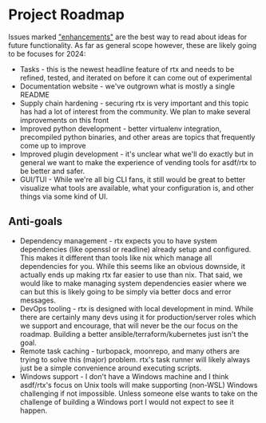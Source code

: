 # Project Roadmap

Issues marked ["enhancements"](https://github.com/jdx/rtx/issues?q=is%3Aissue+is%3Aopen+label%3Aenhancement) are the best way to read about ideas for future
functionality. As far as general scope however, these are likely going to be focuses for 2024:

* Tasks - this is the newest headline feature of rtx and needs to be refined, tested, and iterated on before it can come out of experimental
* Documentation website - we've outgrown what is mostly a single README
* Supply chain hardening - securing rtx is very important and this topic has had a lot of interest from the community. We plan to make several improvements on this front
* Improved python development - better virtualenv integration, precompiled python binaries, and other areas are topics that frequently come up to improve
* Improved plugin development - it's unclear what we'll do exactly but in general we want to make the experience of vending tools for asdf/rtx to be better and safer.
* GUI/TUI - While we're all big CLI fans, it still would be great to better visualize what tools are available, what your configuration is, and other things via some kind of UI.

## Anti-goals

* Dependency management - rtx expects you to have system dependencies (like openssl or readline) already setup and configured. This makes it different than tools like nix which manage all dependencies for you. While this seems like an obvious downside, it actually ends up making rtx far easier to use than nix. That said, we would like to make managing system dependencies easier where we can but this is likely going to be simply via better docs and error messages.
* DevOps tooling - rtx is designed with local development in mind. While there are certainly many devs using it for production/server roles which we support and encourage, that will never be the our focus on the roadmap. Building a better ansible/terraform/kubernetes just isn't the goal.
* Remote task caching - turbopack, moonrepo, and many others are trying to solve this (major) problem. rtx's task runner will likely always just be a simple convenience around executing scripts.
* Windows support - I don't have a Windows machine and I think asdf/rtx's focus on Unix tools will make supporting (non-WSL) Windows challenging if not impossible. Unless someone else wants to take on the challenge of building a Windows port I would not expect to see it happen.
